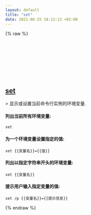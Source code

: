 ```yaml
---
layout: default
title: "set"
date: 2021-06-25 18:12:13 +02:00
---
```

{% raw %}
<h2 id="set">
  <a href="/zh/windows/set.html">set</a> <a href="#set"><svg class="icon">
    <use href="/assets/images/unicode_sprite.svg#link" />
  </svg></a>
</h2>
> 显示或设置当前命令行实例的环境变量.

#### 列出当前所有环境变量:
```shell
set
```
#### 为一个环境变量设置指定的值:
```shell
set {{变量名}}={{值}}
```
#### 列出以指定字符串开头的环境变量:
```shell
set {{变量名}}
```
#### 提示用户输入指定变量的值:
```shell
set /p {{变量名}}={{提示信息}}
```
{% endraw %}